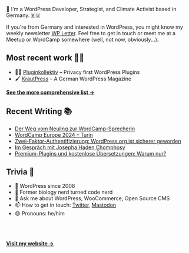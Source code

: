 👋 I'm a WordPress Developer, Strategist, and Climate Activist based in Germany. 🇪🇺

If you're from Germany and interested in WordPress, you might know my weekly newsletter [WP Letter](https://wpletter.de/). Feel free to get in touch or meet me at a Meetup or WordCamp somewhere (well, not now, obviously...).


## Most recent work 👷‍♂️

- 👨‍💻 [Pluginkollektiv](https://github.com/pluginkollektiv) – Privacy first WordPress Plugins
- 🖌️ [KrautPress](https://krautpress.de) – A German WordPress Magazine

**[See the more comprehensive list &rarr;](https://simonkraft.com/what-i-do)**


## Recent Writing 📚

<!-- BLOG-POST-LIST:START -->
- [Der Weg vom Neuling zur WordCamp-Sprecherin](https://feed.krautpress.de/link/14419/16242959/neuling-zu-sprecherin)
- [WordCamp Europe 2024 – Turin](https://feed.krautpress.de/link/14419/16183819/wceu-2024-turin)
- [Zwei-Faktor-Authentifizierung: WordPress.org ist sicherer geworden](https://feed.krautpress.de/link/14419/16155564/wordpress-org-2fa)
- [Im Gespräch mit Josepha Haden Chomphosy](https://feed.krautpress.de/link/14419/16143812/im-gespraech-mit-josepha-haden-chomphosy)
- [Premium-Plugins und kostenlose Übersetzungen: Warum nur?](https://feed.krautpress.de/link/14419/16104274/premium-plugins-kostenlose-uebersetzungen)
<!-- BLOG-POST-LIST:END -->


## Trivia 🤪

- 👴 WordPress since 2008
- 🌱 Former biology nerd turned code nerd
- 💬 Ask me about WordPress, WooCommerce, Open Source CMS
- 📫 How to get in touch: [Twitter](https://twitter.com/krafit), [Mastodon](https://dewp.space/@simon)
- 😄 Pronouns: he/him

<br/><br/><br/>
**[Visit my website &rarr;](https://simonkraft.com)**